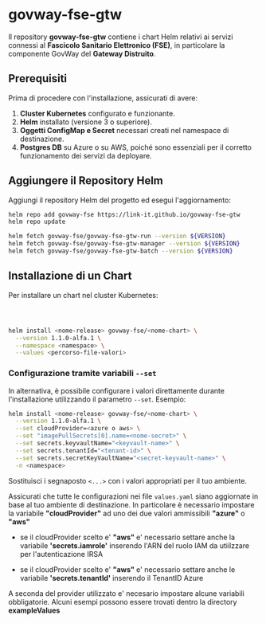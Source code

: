 # govway-fse-gtw

Il repository **govway-fse-gtw** contiene i chart Helm relativi ai servizi connessi al **Fascicolo Sanitario Elettronico (FSE)**, in particolare la componente GovWay del **Gateway Distruito**.

## Prerequisiti

Prima di procedere con l'installazione, assicurati di avere:

1. **Cluster Kubernetes** configurato e funzionante.
2. **Helm** installato (versione 3 o superiore).
3. **Oggetti ConfigMap e Secret** necessari creati nel namespace di destinazione.
4. **Postgres DB** su Azure o su AWS, poiché sono essenziali per il corretto funzionamento dei servizi da deployare.

## Aggiungere il Repository Helm

Aggiungi il repository Helm del progetto ed esegui l'aggiornamento:
```bash
helm repo add govway-fse https://link-it.github.io/govway-fse-gtw
helm repo update

helm fetch govway-fse/govway-fse-gtw-run --version ${VERSION}
helm fetch govway-fse/govway-fse-gtw-manager --version ${VERSION}
helm fetch govway-fse/govway-fse-gtw-batch --version ${VERSION}
```

## Installazione di un Chart

Per installare un chart nel cluster Kubernetes:
```bash



helm install <nome-release> govway-fse/<nome-chart> \
  --version 1.1.0-alfa.1 \
  --namespace <namespace> \
  --values <percorso-file-valori>
```

### Configurazione tramite variabili `--set`

In alternativa, è possibile configurare i valori direttamente durante l'installazione utilizzando il parametro `--set`. Esempio:
```bash
helm install <nome-release> govway-fse/<nome-chart> \
  --version 1.1.0-alfa.1 \
  --set cloudProvider=<azure o aws> \
  --set "imagePullSecrets[0].name=<nome-secret>" \
  --set secrets.keyvaultName="<keyvault-name>" \
  --set secrets.tenantId="<tenant-id>" \
  --set secrets.secretKeyVaultName="<secret-keyvault-name>" \
  -n <namespace>
```

Sostituisci i segnaposto `<...>` con i valori appropriati per il tuo ambiente.


Assicurati che tutte le configurazioni nei file `values.yaml` siano aggiornate in base al tuo ambiente di destinazione. In particolare è necessario impostare la variabile **"cloudProvider"** ad uno dei due valori ammissibili **"azure"** o **"aws"**

- se il cloudProvider scelto e' **"aws"** e' necessario settare anche la variabile **'secrets.iamrole'** inserendo l'ARN del ruolo IAM da utiilzzare per l'autenticazione IRSA

- se il cloudProvider scelto e' **"aws"** e' necessario settare anche le variabile **'secrets.tenantId'** inserendo il TenantID Azure


A seconda del provider utilizzato e' necesario impostare alcune variabili obbligatorie. Alcuni esempi possono essere trovati dentro la directory **exampleValues**